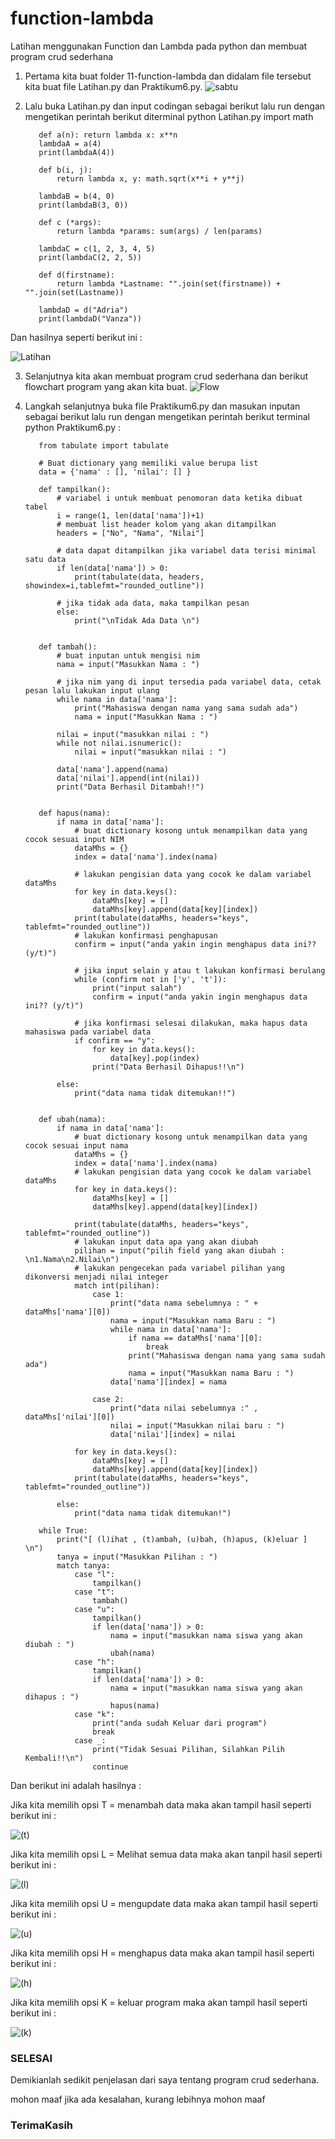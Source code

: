 # function-lambda
Latihan menggunakan Function dan Lambda pada python dan membuat program crud sederhana
1. Pertama kita buat folder 11-function-lambda dan didalam file tersebut kita buat file Latihan.py dan Praktikum6.py.
![sabtu](https://user-images.githubusercontent.com/115931631/205458234-1a4e05c4-ed59-4d32-93b4-f8e302624052.png)

2. Lalu buka Latihan.py dan input codingan sebagai berikut lalu run dengan mengetikan perintah berikut diterminal python Latihan.py
          import math

          def a(n): return lambda x: x**n
          lambdaA = a(4)
          print(lambdaA(4))

          def b(i, j):
              return lambda x, y: math.sqrt(x**i + y**j)

          lambdaB = b(4, 0)
          print(lambdaB(3, 0))

          def c (*args):
              return lambda *params: sum(args) / len(params)

          lambdaC = c(1, 2, 3, 4, 5)
          print(lambdaC(2, 2, 5))

          def d(firstname):
              return lambda *Lastname: "".join(set(firstname)) + "".join(set(Lastname))

          lambdaD = d("Adria")
          print(lambdaD("Vanza"))

Dan hasilnya seperti berikut ini :


![Latihan](https://user-images.githubusercontent.com/115931631/205458294-cd0b1470-be76-490f-8b3a-5ce007b0b1e0.png)

3. Selanjutnya kita akan membuat program crud sederhana dan berikut flowchart program yang akan kita buat.
![Flow](https://user-images.githubusercontent.com/115931631/205458349-68054e29-f4ac-4e8f-87aa-ef901175f5a5.png)

4. Langkah selanjutnya buka file Praktikum6.py dan masukan inputan sebagai berikut lalu run dengan mengetikan perintah berikut terminal python Praktikum6.py :
          
          from tabulate import tabulate

          # Buat dictionary yang memiliki value berupa list
          data = {'nama' : [], 'nilai': [] }

          def tampilkan():
              # variabel i untuk membuat penomoran data ketika dibuat tabel
              i = range(1, len(data['nama'])+1)
              # membuat list header kolom yang akan ditampilkan
              headers = ["No", "Nama", "Nilai"]

              # data dapat ditampilkan jika variabel data terisi minimal satu data
              if len(data['nama']) > 0:
                  print(tabulate(data, headers, showindex=i,tablefmt="rounded_outline"))

              # jika tidak ada data, maka tampilkan pesan
              else:
                  print("\nTidak Ada Data \n")


          def tambah():
              # buat inputan untuk mengisi nim
              nama = input("Masukkan Nama : ")

              # jika nim yang di input tersedia pada variabel data, cetak pesan lalu lakukan input ulang
              while nama in data['nama']:
                  print("Mahasiswa dengan nama yang sama sudah ada")
                  nama = input("Masukkan Nama : ")

              nilai = input("masukkan nilai : ")
              while not nilai.isnumeric():
                  nilai = input("masukkan nilai : ")

              data['nama'].append(nama)
              data['nilai'].append(int(nilai))
              print("Data Berhasil Ditambah!!")


          def hapus(nama):
              if nama in data['nama']:
                  # buat dictionary kosong untuk menampilkan data yang cocok sesuai input NIM
                  dataMhs = {}
                  index = data['nama'].index(nama)

                  # lakukan pengisian data yang cocok ke dalam variabel dataMhs
                  for key in data.keys():
                      dataMhs[key] = []
                      dataMhs[key].append(data[key][index])
                  print(tabulate(dataMhs, headers="keys", tablefmt="rounded_outline"))
                  # lakukan konfirmasi penghapusan
                  confirm = input("anda yakin ingin menghapus data ini?? (y/t)")

                  # jika input selain y atau t lakukan konfirmasi berulang
                  while (confirm not in ['y', 't']):
                      print("input salah")
                      confirm = input("anda yakin ingin menghapus data ini?? (y/t)")

                  # jika konfirmasi selesai dilakukan, maka hapus data mahasiswa pada variabel data
                  if confirm == "y":
                      for key in data.keys():
                          data[key].pop(index)
                      print("Data Berhasil Dihapus!!\n")

              else:
                  print("data nama tidak ditemukan!!")


          def ubah(nama):
              if nama in data['nama']:
                  # buat dictionary kosong untuk menampilkan data yang cocok sesuai input nama
                  dataMhs = {}
                  index = data['nama'].index(nama)
                  # lakukan pengisian data yang cocok ke dalam variabel dataMhs
                  for key in data.keys():
                      dataMhs[key] = []
                      dataMhs[key].append(data[key][index])

                  print(tabulate(dataMhs, headers="keys", tablefmt="rounded_outline"))
                  # lakukan input data apa yang akan diubah
                  pilihan = input("pilih field yang akan diubah : \n1.Nama\n2.Nilai\n")
                  # lakukan pengecekan pada variabel pilihan yang dikonversi menjadi nilai integer
                  match int(pilihan):
                      case 1:
                          print("data nama sebelumnya : " + dataMhs['nama'][0])
                          nama = input("Masukkan nama Baru : ")
                          while nama in data['nama']:
                              if nama == dataMhs['nama'][0]:
                                  break
                              print("Mahasiswa dengan nama yang sama sudah ada")
                              nama = input("Masukkan nama Baru : ")
                          data['nama'][index] = nama

                      case 2:
                          print("data nilai sebelumnya :" , dataMhs['nilai'][0])
                          nilai = input("Masukkan nilai baru : ")
                          data['nilai'][index] = nilai

                  for key in data.keys():
                      dataMhs[key] = []
                      dataMhs[key].append(data[key][index])
                  print(tabulate(dataMhs, headers="keys", tablefmt="rounded_outline"))

              else:
                  print("data nama tidak ditemukan!")

          while True:
              print("[ (l)ihat , (t)ambah, (u)bah, (h)apus, (k)eluar ] \n")
              tanya = input("Masukkan Pilihan : ")
              match tanya:
                  case "l":
                      tampilkan()
                  case "t":
                      tambah()
                  case "u":
                      tampilkan()
                      if len(data['nama']) > 0:
                          nama = input("masukkan nama siswa yang akan diubah : ")
                          ubah(nama)
                  case "h":
                      tampilkan()
                      if len(data['nama']) > 0:
                          nama = input("masukkan nama siswa yang akan dihapus : ")
                          hapus(nama)
                  case "k":
                      print("anda sudah Keluar dari program")
                      break
                  case _:
                      print("Tidak Sesuai Pilihan, Silahkan Pilih Kembali!!\n")
                      continue


Dan berikut ini adalah hasilnya :

Jika kita memilih opsi T = menambah data maka akan tampil hasil seperti berikut ini :

![(t)](https://user-images.githubusercontent.com/115931631/205458470-3143cec5-a318-4433-838a-2a9969ddac0e.png)

Jika kita memilih opsi L = Melihat semua data maka akan tanpil hasil seperti berikut ini :

![(l)](https://user-images.githubusercontent.com/115931631/205458491-dc490378-6bfe-4efb-9d4d-c0329b5029e1.png)

Jika kita memilih opsi U = mengupdate data maka akan tampil hasil seperti berikut ini :

![(u)](https://user-images.githubusercontent.com/115931631/205458511-73a8eb40-621f-47f3-9b40-68f46656a785.png)

Jika kita memilih opsi H = menghapus data maka akan tampil hasil seperti berikut ini :

![(h)](https://user-images.githubusercontent.com/115931631/205458530-5f33ccf6-7b0f-4114-9b37-ed29e97eb623.png)

Jika kita memilih opsi K = keluar program maka akan tampil hasil seperti berikut ini :

![(k)](https://user-images.githubusercontent.com/115931631/205458548-3541ef1e-b814-467c-8d97-ba4ef754e52e.png)

  ### SELESAI
Demikianlah sedikit penjelasan dari saya tentang program crud sederhana.

mohon maaf jika ada kesalahan, kurang lebihnya mohon maaf
  ### TerimaKasih
